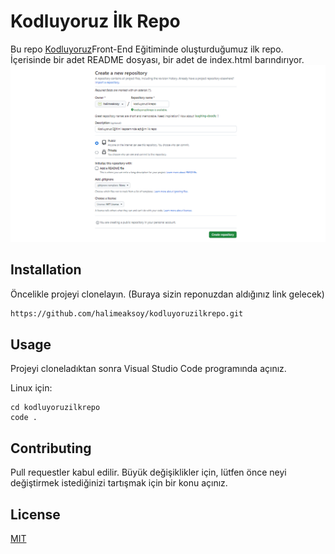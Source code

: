 # Kodluyoruz İlk Repo
Bu repo [Kodluyoruz](https://kodluyoruz.org/)Front-End Eğitiminde oluşturduğumuz ilk repo. İçerisinde bir adet README dosyası, bir adet de index.html barındırıyor.
![github](pictures/github.png)
## Installation 
Öncelikle projeyi clonelayın. (Buraya sizin reponuzdan aldığınız link gelecek)
  ```bash
  https://github.com/halimeaksoy/kodluyoruzilkrepo.git
  ```
## Usage 
Projeyi cloneladıktan sonra Visual Studio Code programında açınız.

Linux için:
```linux
cd kodluyoruzilkrepo
code .
```
## Contributing
Pull requestler kabul edilir. Büyük değişiklikler için, lütfen önce neyi değiştirmek istediğinizi tartışmak için bir konu açınız.
## License
[MIT](https://choosealicense.com/licenses/mit/)
